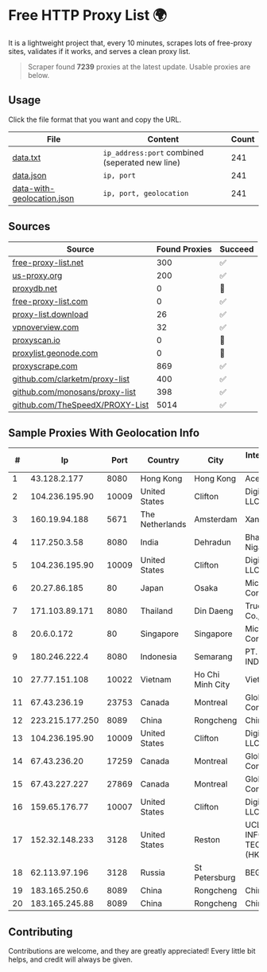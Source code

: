 
# Free HTTP Proxy List 🌍

It is a lightweight project that, every 10 minutes, scrapes lots of free-proxy sites, validates if it works, and serves a clean proxy list.


> Scraper found **7239** proxies at the latest update. Usable proxies are below.

## Usage

Click the file format that you want and copy the URL.


|File|Content|Count|
|----|-------|-----|
|[data.txt](https://raw.githubusercontent.com/themiralay/Proxy-List-World/master/data.txt)|`ip_address:port` combined (seperated new line)|241|
|[data.json](https://raw.githubusercontent.com/themiralay/Proxy-List-World/master/data.json)|`ip, port`|241|
|[data-with-geolocation.json](https://raw.githubusercontent.com/themiralay/Proxy-List-World/master/data-with-geolocation.json)|`ip, port, geolocation`|241|

## Sources

|Source|Found Proxies|Succeed|
|------|-------------|-------|
|[free-proxy-list.net](https://free-proxy-list.net)|300|✅|
|[us-proxy.org](https://www.us-proxy.org)|200|✅|
|[proxydb.net](http://proxydb.net)|0|🚫|
|[free-proxy-list.com](https://free-proxy-list.com/?page=&port=&type%5B%5D=http&type%5B%5D=https&up_time=0&search=Search)|0|✅|
|[proxy-list.download](https://www.proxy-list.download/HTTP)|26|✅|
|[vpnoverview.com](https://vpnoverview.com/privacy/anonymous-browsing/free-proxy-servers)|32|✅|
|[proxyscan.io](https://www.proxyscan.io)|0|🚫|
|[proxylist.geonode.com](https://proxylist.geonode.com/api/proxy-list?limit=300&page=1&sort_by=lastChecked&sort_type=desc&protocols=http,https)|0|🚫|
|[proxyscrape.com](https://api.proxyscrape.com/v2/?request=displayproxies&protocol=http&timeout=10000&country=all&ssl=all&anonymity=all)|869|✅|
|[github.com/clarketm/proxy-list](https://raw.githubusercontent.com/clarketm/proxy-list/master/proxy-list-raw.txt)|400|✅|
|[github.com/monosans/proxy-list](https://raw.githubusercontent.com/monosans/proxy-list/main/proxies/http.txt)|398|✅|
|[github.com/TheSpeedX/PROXY-List](https://raw.githubusercontent.com/TheSpeedX/PROXY-List/master/http.txt)|5014|✅|


## Sample Proxies With Geolocation Info

|#|Ip|Port|Country|City|Internet Service Provider|
|-|--|----|-------|----|-------------------------|
|1|43.128.2.177|8080|Hong Kong|Hong Kong|Aceville Pte.ltd|
|2|104.236.195.90|10009|United States|Clifton|DigitalOcean, LLC|
|3|160.19.94.188|5671|The Netherlands|Amsterdam|Xantho UAB|
|4|117.250.3.58|8080|India|Dehradun|Bharat Sanchar Nigam Ltd|
|5|104.236.195.90|10009|United States|Clifton|DigitalOcean, LLC|
|6|20.27.86.185|80|Japan|Osaka|Microsoft Corporation|
|7|171.103.89.171|8080|Thailand|Din Daeng|True Internet Co., Ltd.|
|8|20.6.0.172|80|Singapore|Singapore|Microsoft Corporation|
|9|180.246.222.4|8080|Indonesia|Semarang|PT. TELKOM INDONESIA|
|10|27.77.151.108|10022|Vietnam|Ho Chi Minh City|Viettel Group|
|11|67.43.236.19|23753|Canada|Montreal|GloboTech Communications|
|12|223.215.177.250|8089|China|Rongcheng|Chinanet|
|13|104.236.195.90|10009|United States|Clifton|DigitalOcean, LLC|
|14|67.43.236.20|17259|Canada|Montreal|GloboTech Communications|
|15|67.43.227.227|27869|Canada|Montreal|GloboTech Communications|
|16|159.65.176.77|10007|United States|Clifton|DigitalOcean, LLC|
|17|152.32.148.233|3128|United States|Reston|UCLOUD INFORMATION TECHNOLOGY (HK) LIMITED|
|18|62.113.97.196|3128|Russia|St Petersburg|BEGET.RU|
|19|183.165.250.6|8089|China|Rongcheng|Chinanet|
|20|183.165.245.88|8089|China|Rongcheng|Chinanet|



## Contributing

Contributions are welcome, and they are greatly appreciated! Every
little bit helps, and credit will always be given.

